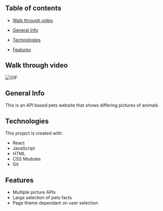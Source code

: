 ## Table of contents

* [Walk through video](#walk-through-video)

* [General Info](#general-info)

* [Technologies](#technologies)

* [Features](#features)



## Walk through video

<img src="https://user-images.githubusercontent.com/32166124/143409060-f34ee910-5973-4db8-b410-05334e34c1ea.gif" alt="GIF" />


## General Info

This is an API based pets website that shows differing pictures of animals


## Technologies

This project is created with:
* React
* JavaScript
* HTML
* CSS Modules
* Git


## Features
* Multiple picture APIs
* Large selection of pets facts
* Page theme dependant on user selection
